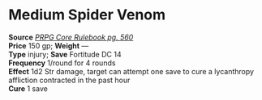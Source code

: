 # Medium Spider Venom

**Source** [_PRPG Core Rulebook pg. 560_](http://paizo.com/pathfinderRPG/v5748btpy88yj)  
**Price** 150 gp; **Weight** —  
**Type** injury; **Save** Fortitude DC 14  
**Frequency** 1/round for 4 rounds  
**Effect** 1d2 Str damage, target can attempt one save to cure a lycanthropy affliction contracted in the past hour  
**Cure** 1 save